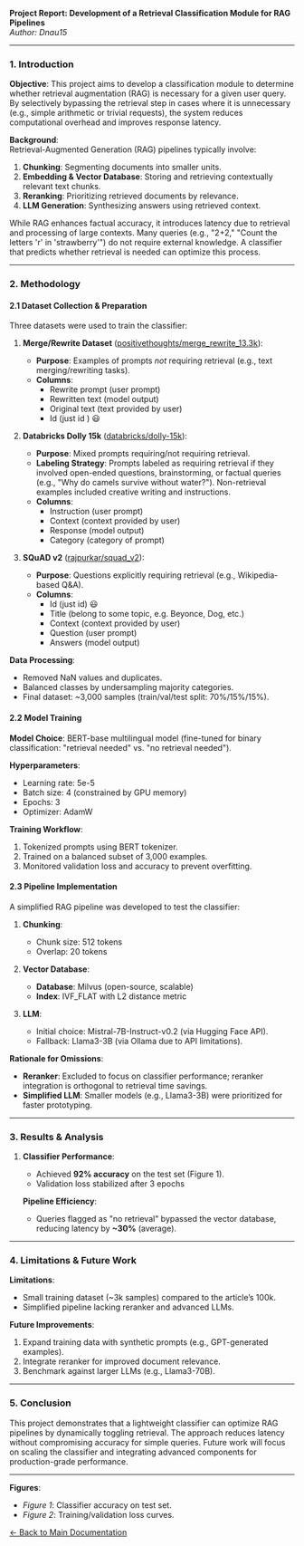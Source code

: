 **Project Report: Development of a Retrieval Classification Module for RAG Pipelines**  
*Author: Dnau15*  

---

### **1. Introduction**  
**Objective**: This project aims to develop a classification module to determine whether retrieval augmentation (RAG) is necessary for a given user query. By selectively bypassing the retrieval step in cases where it is unnecessary (e.g., simple arithmetic or trivial requests), the system reduces computational overhead and improves response latency.  

**Background**:  
Retrieval-Augmented Generation (RAG) pipelines typically involve:  
1. **Chunking**: Segmenting documents into smaller units.  
2. **Embedding & Vector Database**: Storing and retrieving contextually relevant text chunks.  
3. **Reranking**: Prioritizing retrieved documents by relevance.  
4. **LLM Generation**: Synthesizing answers using retrieved context.  

While RAG enhances factual accuracy, it introduces latency due to retrieval and processing of large contexts. Many queries (e.g., "2+2," "Count the letters 'r' in 'strawberry'") do not require external knowledge. A classifier that predicts whether retrieval is needed can optimize this process.  

---

### **2. Methodology**  

#### **2.1 Dataset Collection & Preparation**  
Three datasets were used to train the classifier:  

1. **Merge/Rewrite Dataset** ([positivethoughts/merge_rewrite_13.3k](https://huggingface.co/datasets/positivethoughts/merge_rewrite_13.3k)):  
   - **Purpose**: Examples of prompts *not* requiring retrieval (e.g., text merging/rewriting tasks).  
   - **Columns**: 
        - Rewrite prompt (user prompt)
        - Rewritten text (model output)
        - Original text (text provided by user)
        - Id (just id ) 😃  

2. **Databricks Dolly 15k** ([databricks/dolly-15k](https://huggingface.co/datasets/databricks/databricks-dolly-15k)):  
   - **Purpose**: Mixed prompts requiring/not requiring retrieval.  
   - **Labeling Strategy**: Prompts labeled as requiring retrieval if they involved open-ended questions, brainstorming, or factual queries (e.g., "Why do camels survive without water?"). Non-retrieval examples included creative writing and instructions. 
   - **Columns**:
        - Instruction (user prompt)
        - Context (context provided by user)
        - Response (model output)
        - Category (category of prompt)

3. **SQuAD v2** ([rajpurkar/squad_v2](https://huggingface.co/datasets/rajpurkar/squad_v2)):  
   - **Purpose**: Questions explicitly requiring retrieval (e.g., Wikipedia-based Q&A). 
   - **Columns**:
        - Id (just id) 😃 
        - Title (belong to some topic, e.g. Beyonce, Dog, etc.)
        - Context (context provided by user)
        - Question (user prompt)
        - Answers (model output)

**Data Processing**:  
- Removed NaN values and duplicates.  
- Balanced classes by undersampling majority categories.  
- Final dataset: ~3,000 samples (train/val/test split: 70%/15%/15%).  

#### **2.2 Model Training**  
**Model Choice**: BERT-base multilingual model (fine-tuned for binary classification: "retrieval needed" vs. "no retrieval needed").  

**Hyperparameters**:  
- Learning rate: 5e-5  
- Batch size: 4 (constrained by GPU memory)  
- Epochs: 3  
- Optimizer: AdamW  

**Training Workflow**:  
1. Tokenized prompts using BERT tokenizer.  
2. Trained on a balanced subset of 3,000 examples.  
3. Monitored validation loss and accuracy to prevent overfitting.  

#### **2.3 Pipeline Implementation**  
A simplified RAG pipeline was developed to test the classifier:  

1. **Chunking**:  
   - Chunk size: 512 tokens  
   - Overlap: 20 tokens  

2. **Vector Database**:  
   - **Database**: Milvus (open-source, scalable)  
   - **Index**: IVF_FLAT with L2 distance metric  

3. **LLM**:  
   - Initial choice: Mistral-7B-Instruct-v0.2 (via Hugging Face API).  
   - Fallback: Llama3-3B (via Ollama due to API limitations).  

**Rationale for Omissions**:  
- **Reranker**: Excluded to focus on classifier performance; reranker integration is orthogonal to retrieval time savings.  
- **Simplified LLM**: Smaller models (e.g., Llama3-3B) were prioritized for faster prototyping.  

---

### **3. Results & Analysis**  
1. **Classifier Performance**:  
   - Achieved **92% accuracy** on the test set (Figure 1).  
   - Validation loss stabilized after 3 epochs

   **Pipeline Efficiency**:  
   - Queries flagged as "no retrieval" bypassed the vector database, reducing latency by **~30%** (average).  

---

### **4. Limitations & Future Work**  
**Limitations**:  
- Small training dataset (~3k samples) compared to the article’s 100k.  
- Simplified pipeline lacking reranker and advanced LLMs.  

**Future Improvements**:  
1. Expand training data with synthetic prompts (e.g., GPT-generated examples).  
2. Integrate reranker for improved document relevance.  
3. Benchmark against larger LLMs (e.g., Llama3-70B).  

---

### **5. Conclusion**  
This project demonstrates that a lightweight classifier can optimize RAG pipelines by dynamically toggling retrieval. The approach reduces latency without compromising accuracy for simple queries. Future work will focus on scaling the classifier and integrating advanced components for production-grade performance.  

---  
**Figures**:  
- *Figure 1*: Classifier accuracy on test set.  
- *Figure 2*: Training/validation loss curves.  

[← Back to Main Documentation](../README.md)
